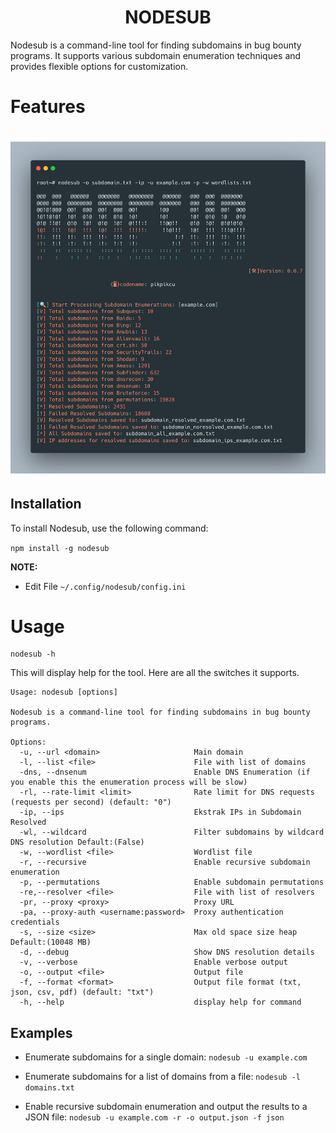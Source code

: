 <h1 align="center">
  NODESUB
  <br>
</h1>

Nodesub is a command-line tool for finding subdomains in bug bounty programs. It supports various subdomain enumeration techniques and provides flexible options for customization.

# Features

<h1 align="left">
  <img src="nodesub.png" alt="nodesub" width="700px"></a>
  <br>
</h1>

## Installation

To install Nodesub, use the following command:

`npm install -g nodesub`

**NOTE:**

- Edit File `~/.config/nodesub/config.ini`

# Usage

```
nodesub -h
```

This will display help for the tool. Here are all the switches it supports.

```
Usage: nodesub [options]

Nodesub is a command-line tool for finding subdomains in bug bounty programs.

Options:
  -u, --url <domain>                     Main domain
  -l, --list <file>                      File with list of domains
  -dns, --dnsenum                        Enable DNS Enumeration (if you enable this the enumeration process will be slow)
  -rl, --rate-limit <limit>              Rate limit for DNS requests (requests per second) (default: "0")
  -ip, --ips                             Ekstrak IPs in Subdomain Resolved
  -wl, --wildcard                        Filter subdomains by wildcard DNS resolution Default:(False)
  -w, --wordlist <file>                  Wordlist file
  -r, --recursive                        Enable recursive subdomain enumeration
  -p, --permutations                     Enable subdomain permutations
  -re,--resolver <file>                  File with list of resolvers
  -pr, --proxy <proxy>                   Proxy URL
  -pa, --proxy-auth <username:password>  Proxy authentication credentials
  -s, --size <size>                      Max old space size heap Default:(10048 MB)
  -d, --debug                            Show DNS resolution details
  -v, --verbose                          Enable verbose output
  -o, --output <file>                    Output file
  -f, --format <format>                  Output file format (txt, json, csv, pdf) (default: "txt")
  -h, --help                             display help for command
```
## Examples

- Enumerate subdomains for a single domain:
  	`nodesub -u example.com`

- Enumerate subdomains for a list of domains from a file:
	`nodesub -l domains.txt`

- Enable recursive subdomain enumeration and output the results to a JSON file:
	`nodesub -u example.com -r -o output.json -f json`
